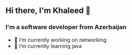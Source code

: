 ## Hi there, I'm Khaleed 👋

### I'm a software developer from Azerbaijan

- 🔭 I’m currently working on networking
- 🌱 I’m currently learning java
<!--
**khaleedfri/khaleedfri** is a ✨ _special_ ✨ repository because its `README.md` (this file) appears on your GitHub profile.

Here are some ideas to get you started:


 ...
- 🌱 I’m currently learning ...
- 👯 I’m looking to collaborate on ...
- 🤔 I’m looking for help with ...
- 💬 Ask me about ...
- 📫 How to reach me: ...
- 😄 Pronouns: ...
- ⚡ Fun fact: ...
-->
